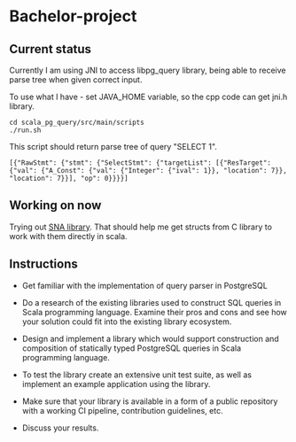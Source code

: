 # Bachelor-project

## Current status

Currently I am using JNI to access libpg_query library, being able to receive parse tree when given correct input.

To use what I have - set JAVA_HOME variable, so the cpp code can get jni.h library.
```
cd scala_pg_query/src/main/scripts
./run.sh
```

This script should return parse tree of query "SELECT 1".

`[{"RawStmt": {"stmt": {"SelectStmt": {"targetList": [{"ResTarget": {"val": {"A_Const": {"val": {"Integer": {"ival": 1}}, "location": 7}}, "location": 7}}], "op": 0}}}}]`

## Working on now

Trying out [SNA library](https://code.google.com/archive/p/scala-native-access/). That should help me get structs from C library to work with them directly in scala.

## Instructions

- Get familiar with the implementation of query parser in PostgreSQL

- Do a research of the existing libraries used to construct SQL queries in Scala programming language. Examine their pros and cons and see how your solution could fit into the existing library ecosystem.

- Design and implement a library which would support construction and composition of statically typed PostgreSQL queries in Scala programming language.

- To test the library create an extensive unit test suite, as well as implement an example application using the library.

- Make sure that your library is available in a form of a public repository with a working CI pipeline, contribution guidelines, etc.

- Discuss your results.
